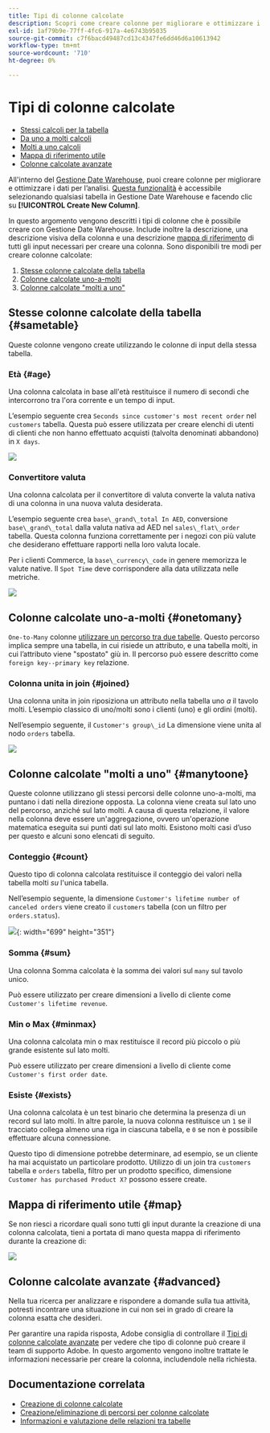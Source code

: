 ```yaml
---
title: Tipi di colonne calcolate
description: Scopri come creare colonne per migliorare e ottimizzare i dati per l’analisi.
exl-id: 1af79b9e-77ff-4fc6-917a-4e6743b95035
source-git-commit: c7f6bacd49487cd13c4347fe6dd46d6a10613942
workflow-type: tm+mt
source-wordcount: '710'
ht-degree: 0%

---
```


# Tipi di colonne calcolate

* [Stessi calcoli per la tabella](#sametable)
* [Da uno a molti calcoli](#onetomany)
* [Molti a uno calcoli](#manytoone)
* [Mappa di riferimento utile](#map)
* [Colonne calcolate avanzate](#advanced)

All&#39;interno del [Gestione Date Warehouse](../data-warehouse-mgr/tour-dwm.md), puoi creare colonne per migliorare e ottimizzare i dati per l’analisi. [Questa funzionalità](../data-warehouse-mgr/creating-calculated-columns.md) è accessibile selezionando qualsiasi tabella in Gestione Date Warehouse e facendo clic su **[!UICONTROL Create New Column]**.

In questo argomento vengono descritti i tipi di colonne che è possibile creare con Gestione Date Warehouse. Include inoltre la descrizione, una descrizione visiva della colonna e una descrizione [mappa di riferimento](#map) di tutti gli input necessari per creare una colonna. Sono disponibili tre modi per creare colonne calcolate:

1. [Stesse colonne calcolate della tabella](#sametable)
1. [Colonne calcolate uno-a-molti](#onetomany)
1. [Colonne calcolate &quot;molti a uno&quot;](#manytoone)

## Stesse colonne calcolate della tabella {#sametable}

Queste colonne vengono create utilizzando le colonne di input della stessa tabella.

### Età {#age}

Una colonna calcolata in base all&#39;età restituisce il numero di secondi che intercorrono tra l&#39;ora corrente e un tempo di input.

L’esempio seguente crea `Seconds since customer's most recent order` nel `customers` tabella. Questa può essere utilizzata per creare elenchi di utenti di clienti che non hanno effettuato acquisti (talvolta denominati abbandono) in `X days`.

![](../../assets/age.gif)

### Convertitore valuta

Una colonna calcolata per il convertitore di valuta converte la valuta nativa di una colonna in una nuova valuta desiderata.

L’esempio seguente crea `base\_grand\_total In AED`, conversione `base\_grand\_total` dalla valuta nativa ad AED nel `sales\_flat\_order` tabella. Questa colonna funziona correttamente per i negozi con più valute che desiderano effettuare rapporti nella loro valuta locale.

Per i clienti Commerce, la `base\_currency\_code` in genere memorizza le valute native. Il `Spot Time` deve corrispondere alla data utilizzata nelle metriche.

![](../../assets/currency_converter.png)

## Colonne calcolate uno-a-molti {#onetomany}

`One-to-Many` colonne [utilizzare un percorso tra due tabelle](../../data-analyst/data-warehouse-mgr/create-paths-calc-columns.md). Questo percorso implica sempre una tabella, in cui risiede un attributo, e una tabella molti, in cui l’attributo viene &quot;spostato&quot; giù in. Il percorso può essere descritto come `foreign key--primary key` relazione.

### Colonna unita in join {#joined}

Una colonna unita in join riposiziona un attributo nella tabella uno *a* il tavolo molti. L’esempio classico di uno/molti sono i clienti (uno) e gli ordini (molti).

Nell’esempio seguente, il `Customer's group\_id` La dimensione viene unita al nodo `orders` tabella.

![](../../assets/joined_column.gif)

## Colonne calcolate &quot;molti a uno&quot; {#manytoone}

Queste colonne utilizzano gli stessi percorsi delle colonne uno-a-molti, ma puntano i dati nella direzione opposta. La colonna viene creata sul lato uno del percorso, anziché sul lato molti. A causa di questa relazione, il valore nella colonna deve essere un&#39;aggregazione, ovvero un&#39;operazione matematica eseguita sui punti dati sul lato molti. Esistono molti casi d’uso per questo e alcuni sono elencati di seguito.

### Conteggio {#count}

Questo tipo di colonna calcolata restituisce il conteggio dei valori nella tabella molti *su* l&#39;unica tabella.

Nell’esempio seguente, la dimensione `Customer's lifetime number of canceled orders` viene creato il `customers` tabella (con un filtro per `orders.status`).

![](../../assets/many_to_one.gif){: width=&quot;699&quot; height=&quot;351&quot;}

### Somma {#sum}

Una colonna Somma calcolata è la somma dei valori sul `many` sul tavolo unico.

Può essere utilizzato per creare dimensioni a livello di cliente come `Customer's lifetime revenue`.

### Min o Max {#minmax}

Una colonna calcolata min o max restituisce il record più piccolo o più grande esistente sul lato molti.

Può essere utilizzato per creare dimensioni a livello di cliente come `Customer's first order date`.

### Esiste {#exists}

Una colonna calcolata è un test binario che determina la presenza di un record sul lato molti. In altre parole, la nuova colonna restituisce un `1` se il tracciato collega almeno una riga in ciascuna tabella, e `0` se non è possibile effettuare alcuna connessione.

Questo tipo di dimensione potrebbe determinare, ad esempio, se un cliente ha mai acquistato un particolare prodotto. Utilizzo di un join tra `customers` tabella e `orders` tabella, filtro per un prodotto specifico, dimensione `Customer has purchased Product X?` possono essere create.

## Mappa di riferimento utile {#map}

Se non riesci a ricordare quali sono tutti gli input durante la creazione di una colonna calcolata, tieni a portata di mano questa mappa di riferimento durante la creazione di:

![](../../assets/merged_reference_map.png)

## Colonne calcolate avanzate {#advanced}

Nella tua ricerca per analizzare e rispondere a domande sulla tua attività, potresti incontrare una situazione in cui non sei in grado di creare la colonna esatta che desideri.

Per garantire una rapida risposta, Adobe consiglia di controllare il [Tipi di colonne calcolate avanzate](../../data-analyst/data-warehouse-mgr/adv-calc-columns.md) per vedere che tipo di colonne può creare il team di supporto Adobe. In questo argomento vengono inoltre trattate le informazioni necessarie per creare la colonna, includendole nella richiesta.

## Documentazione correlata

* [Creazione di colonne calcolate](../../data-analyst/data-warehouse-mgr/creating-calculated-columns.md)
* [Creazione/eliminazione di percorsi per colonne calcolate](../../data-analyst/data-warehouse-mgr/create-paths-calc-columns.md)
* [Informazioni e valutazione delle relazioni tra tabelle](../../data-analyst/data-warehouse-mgr/table-relationships.md)
